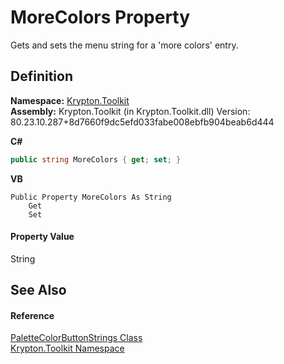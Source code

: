 # MoreColors Property


Gets and sets the menu string for a 'more colors' entry.



## Definition
**Namespace:** <a href="79d2eac2-21f4-54ff-7552-b20c33c30600.md">Krypton.Toolkit</a>  
**Assembly:** Krypton.Toolkit (in Krypton.Toolkit.dll) Version: 80.23.10.287+8d7660f9dc5efd033fabe008ebfb904beab6d444

**C#**
``` C#
public string MoreColors { get; set; }
```
**VB**
``` VB
Public Property MoreColors As String
	Get
	Set
```



#### Property Value
String

## See Also


#### Reference
<a href="fffc978b-987e-3112-f32a-a3ed82dd1ce3.md">PaletteColorButtonStrings Class</a>  
<a href="79d2eac2-21f4-54ff-7552-b20c33c30600.md">Krypton.Toolkit Namespace</a>  
